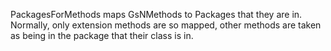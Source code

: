 PackagesForMethods maps GsNMethods to Packages that they are in. Normally, only extension methods are so mapped, other methods are taken as being in the package that their class is in.